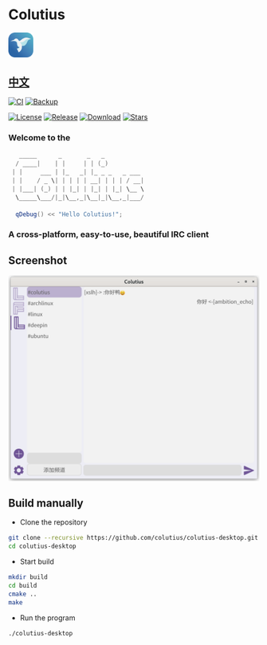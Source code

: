 # Colutius
<img src="../asset/img/colutius.png" width="10%">

## [中文](https://github.com/colutius/colutius-desktop#colutius)

[![CI](https://github.com/colutius/colutius-desktop/actions/workflows/CI.yml/badge.svg)](https://github.com/colutius/colutius-desktop/actions/workflows/CI.yml)
[![Backup](https://github.com/colutius/colutius-desktop/actions/workflows/Backup.yml/badge.svg)](https://github.com/colutius/colutius-desktop/actions/workflows/Backup.yml)

[![License](https://img.shields.io/github/license/colutius/colutius-desktop)](https://github.com/colutius/colutius-desktop/blob/master/LICENSE)
[![Release](https://img.shields.io/github/v/release/colutius/colutius-desktop)](https://github.com/colutius/colutius-desktop/releases)
[![Download](https://img.shields.io/github/downloads/colutius/colutius-desktop/total)](https://github.com/colutius/colutius-desktop/releases)
[![Stars](https://img.shields.io/github/stars/colutius/colutius-desktop)](https://github.com/colutius/colutius-desktop)

### Welcome to the

```c++
   _____      _       _   _           
  / ____|    | |     | | (_)          
 | |     ___ | |_   _| |_ _ _   _ ___ 
 | |    / _ \| | | | | __| | | | / __|
 | |___| (_) | | |_| | |_| | |_| \__ \
  \_____\___/|_|\__,_|\__|_|\__,_|___/
  
  qDebug() << "Hello Colutius!";
```
### A cross-platform, easy-to-use, beautiful IRC client
## Screenshot
![](../asset/img/1.png)

## Build manually
- Clone the repository
```bash
git clone --recursive https://github.com/colutius/colutius-desktop.git
cd colutius-desktop
```
- Start build
```bash
mkdir build
cd build
cmake ..
make
```
- Run the program
```bash
./colutius-desktop
```
